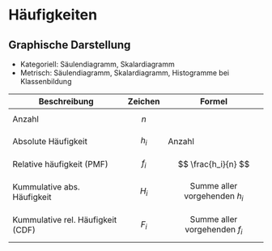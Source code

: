 # Häufigkeiten

## Graphische Darstellung

- Kategoriell: Säulendiagramm, Skalardiagramm
- Metrisch: Säulendiagramm, Skalardiagramm, Histogramme bei Klassenbildung



| Beschreibung   | Zeichen | Formel |
| -------- | ----------- | --- |
| Anzahl | $$ n $$| |
| Absolute Häufigkeit | $$ h_i $$ | Anzahl |
| Relative häufigkeit (PMF) | $$ f_i $$ | $$ \frac{h_i}{n} $$ |
| Kummulative abs. Häufigkeit | $$ H_i $$ | $$ \text{Summe aller vorgehenden } h_i $$ |
| Kummulative rel. Häufigkeit (CDF) | $$ F_i $$ | $$ \text{Summe aller vorgehenden } f_i $$ |
